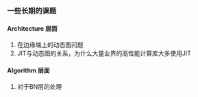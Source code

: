 ### 一些长期的课题

#### Architecture 层面

1. 在边缘端上的动态图问题
2. JIT与动态图的关系，为什么大量业界的高性能计算库大多使用JIT



#### Algorithm 层面

1. 对于BN层的处理

